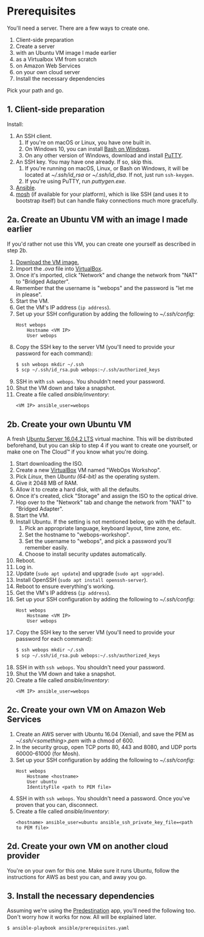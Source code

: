 # Prerequisites

You'll need a server. There are a few ways to create one.

1. Client-side preparation
2. Create a server
  1. with an Ubuntu VM image I made earlier
  2. as a Virtualbox VM from scratch
  3. on Amazon Web Services
  4. on your own cloud server
3. Install the necessary dependencies

Pick your path and go.

## 1. Client-side preparation

Install:

1. An SSH client.
    1. If you're on macOS or Linux, you have one built in.
    2. On Windows 10, you can install [Bash on Windows][Bash on Windows Installation Guide].
    3. On any other version of Windows, download and install [PuTTY][].
2. An SSH key. You may have one already. If so, skip this.
    1. If you're running on macOS, Linux, or Bash on Windows, it will be located at *~/.ssh/id_rsa* or *~/.ssh/id_dsa*. If not, just run `ssh-keygen`.
    2. If you're using PuTTY, run *puttygen.exe*.
3. [Ansible][].
4. [mosh][] (if available for your platform), which is like SSH (and uses it to bootstrap itself) but can handle flaky connections much more gracefully.

[Bash on Windows Installation Guide]: https://msdn.microsoft.com/en-us/commandline/wsl/install_guide
[PuTTY]: http://www.chiark.greenend.org.uk/~sgtatham/putty/
[Ansible]: https://www.ansible.com/
[mosh]: https://mosh.org/

## 2a. Create an Ubuntu VM with an image I made earlier

If you'd rather not use this VM, you can create one yourself as described in step 2b.

1. [Download the VM image.][webops-workshop.ova]
2. Import the *.ova* file into [VirtualBox][].
3. Once it's imported, click "Network" and change the network from "NAT" to "Bridged Adapter".
4. Remember that the username is "webops" and the password is "let me in please".
5. Start the VM.
6. Get the VM's IP address (`ip address`).
7. Set up your SSH configuration by adding the following to *~/.ssh/config*:
   ```
   Host webops
       Hostname <VM IP>
       User webops
   ```
8. Copy the SSH key to the server VM (you'll need to provide your password for each command):
   ```sh
   $ ssh webops mkdir ~/.ssh
   $ scp ~/.ssh/id_rsa.pub webops:~/.ssh/authorized_keys
   ```
9. SSH in with `ssh webops`. You shouldn't need your password.
10. Shut the VM down and take a snapshot.
11. Create a file called *ansible/inventory*:
    ```
    <VM IP> ansible_user=webops
    ```

[webops-workshop.ova]: https://s3-eu-west-1.amazonaws.com/noodlesandwich.com/talks/webops/ubuntu-vm.ova
[VirtualBox]: https://www.virtualbox.org/

## 2b. Create your own Ubuntu VM

A fresh [Ubuntu Server 16.04.2 LTS][Download Ubuntu Server] virtual machine. This will be distributed beforehand, but you can skip to step 4 if you want to create one yourself, or make one on The Cloud™ if you know what you're doing.

1. Start downloading the ISO.
2. Create a new [VirtualBox][] VM named "WebOps Workshop".
3. Pick *Linux*, then *Ubuntu (64-bit)* as the operating system.
4. Give it 2048 MB of RAM.
5. Allow it to create a hard disk, with all the defaults.
6. Once it's created, click "Storage" and assign the ISO to the optical drive.
7. Hop over to the "Network" tab and change the network from "NAT" to "Bridged Adapter".
8. Start the VM.
9. Install Ubuntu. If the setting is not mentioned below, go with the default.
    1. Pick an appropriate language, keyboard layout, time zone, etc.
    2. Set the hostname to "webops-workshop".
    3. Set the username to "webops", and pick a password you'll remember easily.
    4. Choose to install security updates automatically.
10. Reboot.
11. Log in.
12. Update (`sudo apt update`) and upgrade (`sudo apt upgrade`).
13. Install OpenSSH (`sudo apt install openssh-server`).
14. Reboot to ensure everything's working.
15. Get the VM's IP address (`ip address`).
16. Set up your SSH configuration by adding the following to *~/.ssh/config*:
    ```
    Host webops
        Hostname <VM IP>
        User webops
    ```
17. Copy the SSH key to the server VM (you'll need to provide your password for each command):
    ```sh
    $ ssh webops mkdir ~/.ssh
    $ scp ~/.ssh/id_rsa.pub webops:~/.ssh/authorized_keys
    ```
18. SSH in with `ssh webops`. You shouldn't need your password.
19. Shut the VM down and take a snapshot.
20. Create a file called *ansible/inventory*:
    ```
    <VM IP> ansible_user=webops
    ```

[Download Ubuntu Server]: https://www.ubuntu.com/download/server

## 2c. Create your own VM on Amazon Web Services

1. Create an AWS server with Ubuntu 16.04 (Xenial), and save the PEM as *~/.ssh/\<something\>.pem* with a chmod of 600.
2. In the security group, open TCP ports 80, 443 and 8080, and UDP ports 60000-61000 (for Mosh).
3. Set up your SSH configuration by adding the following to *~/.ssh/config*:
   ```
   Host webops
       Hostname <hostname>
       User ubuntu
       IdentityFile <path to PEM file>
   ```
5. SSH in with `ssh webops`. You shouldn't need a password. Once you've proven that you can, disconnect.
6. Create a file called *ansible/inventory*:
   ```
   <hostname> ansible_user=ubuntu ansible_ssh_private_key_file=<path to PEM file>
   ```

## 2d. Create your own VM on another cloud provider

You're on your own for this one. Make sure it runs Ubuntu, follow the instructions for AWS as best you can, and away you go.

## 3. Install the necessary dependencies

Assuming we're using the [Predestination][] app, you'll need the following too. Don't worry how it works for now. All will be explained later.

```sh
$ ansible-playbook ansible/prerequisites.yaml
```

[Predestination]: https://github.com/SamirTalwar/predestination
